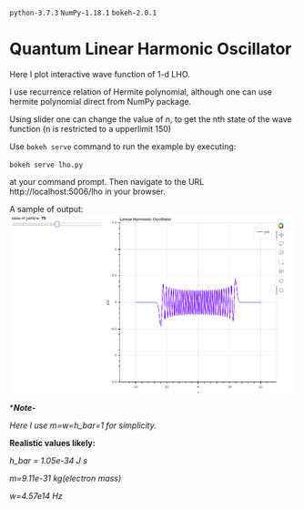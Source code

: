 `python-3.7.3` `NumPy-1.18.1` `bokeh-2.0.1`

# Quantum Linear Harmonic Oscillator

Here I plot interactive wave function of 1-d LHO.

I use recurrence relation of Hermite polynomial, although one can use hermite polynomial direct from NumPy package.

Using slider one can change the value of n, to get the nth state of the wave function (n is restricted to a upperlimit 150)

Use ``bokeh serve`` command to run the example by executing:

  ``bokeh serve lho.py``
  
 at your command prompt. Then navigate to the URL
    http://localhost:5006/lho
in your browser.

A sample of output:
![output](https://github.com/arabindo/qlho/blob/master/out_lho.png)

****Note-***

_Here I use m=w=h_bar=1 for simplicity._

**Realistic values likely:**

*h_bar = 1.05e-34 J s*

*m=9.11e-31 kg(electron mass)*

*w=4.57e14 Hz*
